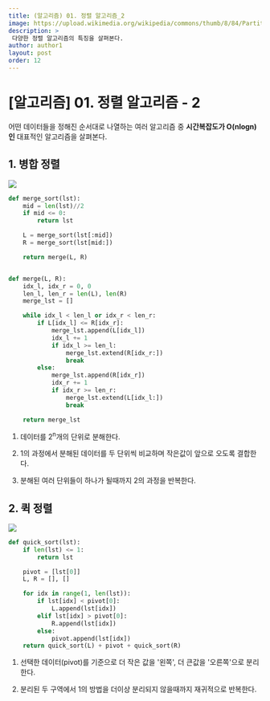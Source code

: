 ```yaml
---
title: (알고리즘) 01. 정렬 알고리즘_2
image: https://upload.wikimedia.org/wikipedia/commons/thumb/8/84/Partition_example.svg/200px-Partition_example.svg.png?raw=true
description: >
 다양한 정렬 알고리즘의 특징을 살펴본다.
author: author1
layout: post
order: 12
---
```


# [알고리즘] 01. 정렬 알고리즘 - 2

어떤 데이터들을 정해진 순서대로 나열하는 여러 알고리즘 중 **시간복잡도가 O(nlogn)인** 대표적인 알고리즘을 살펴본다.

## 1. 병합 정렬

<img src="https://upload.wikimedia.org/wikipedia/commons/c/cc/Merge-sort-example-300px.gif?raw=true" style="max-width:100%;margin-left: auto; margin-right: auto; display: block;">

```python
def merge_sort(lst):
    mid = len(lst)//2
    if mid <= 0:
        return lst

    L = merge_sort(lst[:mid])
    R = merge_sort(lst[mid:])

    return merge(L, R)


def merge(L, R):
    idx_l, idx_r = 0, 0
    len_l, len_r = len(L), len(R)
    merge_lst = []

    while idx_l < len_l or idx_r < len_r:
        if L[idx_l] <= R[idx_r]:
            merge_lst.append(L[idx_l])
            idx_l += 1
            if idx_l >= len_l:
                merge_lst.extend(R[idx_r:])
                break
        else:
            merge_lst.append(R[idx_r])
            idx_r += 1
            if idx_r >= len_r:
                merge_lst.extend(L[idx_l:])
                break

    return merge_lst
```

1. 데이터를 2<sup>n</sup>개의 단위로 분해한다.

2. 1의 과정에서 분해된 데이터를 두 단위씩 비교하며 작은값이 앞으로 오도록 결합한다.

3. 분해된 여러 단위들이 하나가 될때까지 2의 과정을 반복한다.

## 2. 퀵 정렬

<img src="https://upload.wikimedia.org/wikipedia/commons/thumb/8/84/Partition_example.svg/200px-Partition_example.svg.png?raw=true" style="max-width:100%;margin-left: auto; margin-right: auto; display: block;">

```python
def quick_sort(lst):
    if len(lst) <= 1:
        return lst

    pivot = [lst[0]]
    L, R = [], []

    for idx in range(1, len(lst)):
        if lst[idx] < pivot[0]:
            L.append(lst[idx])
        elif lst[idx] > pivot[0]:
            R.append(lst[idx])
        else:
            pivot.append(lst[idx])
    return quick_sort(L) + pivot + quick_sort(R)
```

1. 선택한 데이터(pivot)를 기준으로 더 작은 값을 '왼쪽', 더 큰값을 '오른쪽'으로 분리한다.

2. 분리된 두 구역에서 1의 방법을 더이상 분리되지 않을때까지 재귀적으로 반복한다.
